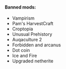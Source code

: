 #### Banned mods:
- Vampirism
- Pam's HarvestCraft
- Croptopia
- Unusual Prehistory
- Auqaculture 2
- Forbidden and arcanus
- Dot coin
- Ice and Fire
- Upgraded netherite